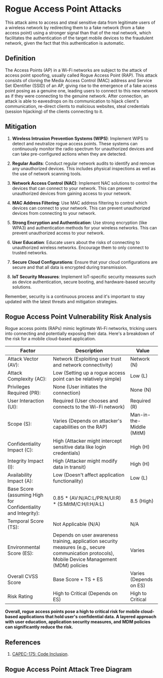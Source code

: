 # Rogue Access Point Attacks

This attack aims to access and steal sensitive data from legitimate users of a wireless network by redirecting them to a fake network (from a fake access point) using a stronger signal than that of the real network, which facilitates the authentication of the target mobile devices to the fraudulent network, given the fact that this authentication is automatic.

## Definition

 The Access Points (AP) in a Wi-Fi networks are subject to the attack of access point spoofing, usually called Rogue Access Point (RAP). This attack consists of cloning the Media Access Control (MAC) address and Service Set IDentifier (SSID) of an AP, giving rise to the emergence of a fake access point posing as a genuine one, leading users to connect to this new network as if they were connecting to the genuine network. After connection, an attack is able to eavesdrops on its communication to hijack client's communication, re-direct clients to malicious websites, steal credentials (session hijacking) of the clients connecting to it.

 ## Mitigation

1. **Wireless Intrusion Prevention Systems (WIPS)**: Implement WIPS to detect and neutralize rogue access points. These systems can continuously monitor the radio spectrum for unauthorized devices and can take pre-configured actions when they are detected.

2. **Regular Audits**: Conduct regular network audits to identify and remove any unauthorized devices. This includes physical inspections as well as the use of network scanning tools.

3. **Network Access Control (NAC)**: Implement NAC solutions to control the devices that can connect to your network. This can prevent unauthorized devices from gaining access to your network.

4. **MAC Address Filtering**: Use MAC address filtering to control which devices can connect to your network. This can prevent unauthorized devices from connecting to your network.

5. **Strong Encryption and Authentication**: Use strong encryption (like WPA3) and authentication methods for your wireless networks. This can prevent unauthorized access to your network.

6. **User Education**: Educate users about the risks of connecting to unauthorized wireless networks. Encourage them to only connect to trusted networks.

7. **Secure Cloud Configurations**: Ensure that your cloud configurations are secure and that all data is encrypted during transmission.

8. **IoT Security Measures**: Implement IoT-specific security measures such as device authentication, secure booting, and hardware-based security solutions.

Remember, security is a continuous process and it's important to stay updated with the latest threats and mitigation strategies.
 
## Rogue Access Point Vulnerability Risk Analysis 

Rogue access points (RAPs) mimic legitimate Wi-Fi networks, tricking users into connecting and potentially exposing their data. Here's a breakdown of the risk for a mobile cloud-based application.

| **Factor**                                                      | **Description**                                                                                                                                       | **Value**                              |
|-----------------------------------------------------------------|-------------------------------------------------------------------------------------------------------------------------------------------------------|----------------------------------------|
| Attack   Vector (AV):                                           | Network   (Exploiting user trust and network connectivity)                                                                                            | Network   (N)                          |
| Attack   Complexity (AC):                                       | Low   (Setting up a rogue access point can be relatively simple)                                                                                      | Low   (L)                              |
| Privileges   Required (PR):                                     | None   (User initiates the connection)                                                                                                                | None   (N)                             |
| User   Interaction (UI):                                        | Required   (User chooses and connects to the Wi-Fi network)                                                                                           | Required   (R)                         |
| Scope   (S):                                                    | Varies   (Depends on attacker's capabilities on the RAP)                                                                                              |         Man-in-the-Middle (MitM)       |
| Confidentiality   Impact (C):                                   | High   (Attacker might intercept sensitive data like login credentials)                                                                               | High   (H)                             |
| Integrity   Impact (I):                                         | High   (Attacker might modify data in transit)                                                                                                        | High   (H)                             |
| Availability   Impact (A):                                      | Low   (Doesn't affect application functionality)                                                                                                      | Low   (L)                              |
| Base   Score (assuming High for Confidentiality and Integrity): | 0.85   * (AV:N/AC:L/PR:N/UI:R) * (S:MitM/C:H/I:H/A:L)                                                                                                 | 8.5   (High)                           |
| Temporal   Score (TS):                                          | Not   Applicable (N/A)                                                                                                                                | N/A                                    |
| Environmental   Score (ES):                                     | Depends   on user awareness training, application security measures (e.g., secure   communication protocols), Mobile Device Management (MDM) policies | Varies                                 |
| Overall   CVSS Score                                            | Base   Score + TS + ES                                                                                                                                |         Varies (Depends on ES)         |
| Risk   Rating                                                   | High   to Critical (Depends on ES)                                                                                                                    | High   to Critical                     |

**Overall, rogue access points pose a high to critical risk for mobile cloud-based applications that hold user's confidential data. A layered approach with user education, application security measures, and MDM policies can significantly reduce the risk.**

## References
1. [CAPEC-175: Code Inclusion](https://capec.mitre.org/data/definitions/175.html).

## Rogue Access Point Attack Tree Diagram


